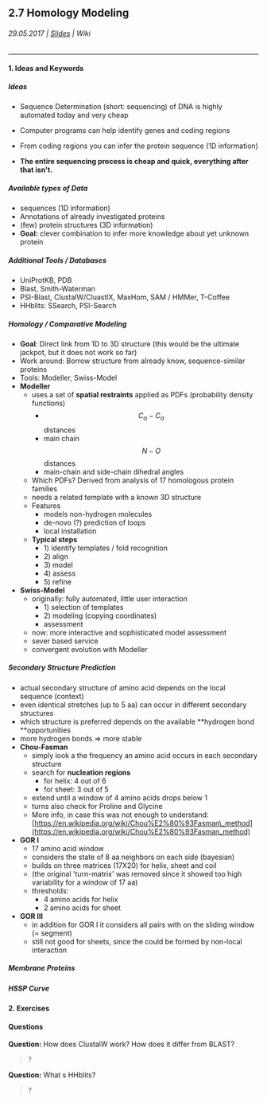 ## 2.7 Homology Modeling

###### 29.05.2017 \| [Slides](https://www.rostlab.org/sites/default/files/fileadmin/teaching/SoSe17/PP1CS/20170629_PP1_secstruc_pred.pdf) \| Wiki

---

#### 1. Ideas and Keywords

##### Ideas

* Sequence Determination \(short: sequencing\) of DNA is highly automated today and very cheap

* Computer programs can help identify genes and coding regions

* From coding regions you can infer the protein sequence \(1D information\)
* **The entire sequencing process is cheap and quick, everything after that isn't.**

##### Available types of Data

* sequences \(1D information\)
* Annotations of already investigated proteins
* \(few\) protein structures \(3D information\)
* **Goal:** clever combination to infer more knowledge about yet unknown protein

##### Additional Tools / Databases

* UniProtKB, PDB
* Blast, Smith-Waterman
* PSI-Blast, ClustalW/CluastlX, MaxHom, SAM / HMMer, T-Coffee 
* HHblits: SSearch, PSI-Search

##### Homology / Comparative Modeling

* **Goal**: Direct link from 1D to 3D structure \(this would be the ultimate jackpot, but it does not work so far\)
* Work around: Borrow structure from already know, sequence-similar proteins
* Tools: Modeller, Swiss-Model
* **Modeller**
  * uses a set of **spatial restraints** applied as PDFs \(probability density functions\)
    * $$C_{\alpha} - C_{\alpha}$$ distances
    * main chain $$N-O$$ distances
    * main-chain and side-chain dihedral angles
  * Which PDFs? Derived from analysis of 17 homologous protein families
  * needs a related template with a known 3D structure
  * Features
    * models non-hydrogen molecules
    * de-novo \(?\) prediction of loops
    * local installation
  * **Typical steps**
    * 1\) identify templates / fold recognition
    * 2\) align
    * 3\) model
    * 4\) assess
    * 5\) refine
* **Swiss-Model**
  * originally: fully automated, little user interaction
    * 1\) selection of templates
    * 2\) modeling \(copying coordinates\)
    * assessment
  * now: more interactive and sophisticated model assessment
  * sever based service
  * convergent evolution with Modeller

##### Secondary Structure Prediction

* actual secondary structure of amino acid depends on the local sequence \(context\)
* even identical stretches \(up to 5 aa\) can occur in different secondary structures
* which structure is preferred depends on the available **hydrogen bond **opportunities
* more hydrogen bonds =&gt; more stable
* **Chou-Fasman**
  * simply look a the frequency an amino acid occurs in each secondary structure
  * search for **nucleation regions**
    * for helix: 4 out of 6
    * for sheet: 3 out of 5
  * extend until a window of 4 amino acids drops below 1
  * turns also check for Proline and Glycine
  * More info, in case this was not enough to understand: [https://en.wikipedia.org/wiki/Chou%E2%80%93Fasman\_method](https://en.wikipedia.org/wiki/Chou%E2%80%93Fasman_method)
* **GOR I**
  * 17 amino acid window
  * considers the state of 8 aa neighbors on each side \(bayesian\)
  * builds on three matrices \(17X20\) for helix, sheet and coil
  * \(the original 'turn-matrix' was removed since it showed too high variability for a window of 17 aa\)
  * thresholds: 
    * 4 amino acids for helix
    * 2 amino acids for sheet
* **GOR III**
  * in addition for GOR I it considers all pairs with on the sliding window \(= segment\)
  * still not good for sheets, since the could be formed by non-local interaction

##### Membrane Proteins

##### HSSP Curve

#### 2. Exercises

#### Questions

**Question:** How does ClustalW work? How does it differ from BLAST?

> ?

**Question:** What s HHblits?

> ?



